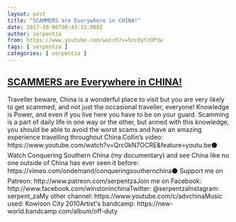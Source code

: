 ```yaml
---
layout: post
title: "SCAMMERS are Everywhere in CHINA!"
date: 2017-10-06T00:43:13.000Z
author: serpentza
from: https://www.youtube.com/watch?v=5ncOyYzOP3w
tags: [ serpentza ]
categories: [ serpentza ]
---
```

<!--1507250593000-->
[SCAMMERS are Everywhere in CHINA!](https://www.youtube.com/watch?v=5ncOyYzOP3w)
------

<div>
Traveller beware, China is a wonderful place to visit but you are very likely to get scammed, and not just the occasional traveller, everyone! Knowledge is Power, and even if you live here you have to be on your guard. Scamming is a part of daily life in one way or the other, but armed with this knowledge, you should be able to avoid the worst scams and have an amazing experience travelling throughout China.Collin’s video: https://www.youtube.com/watch?v=Qrc0kN7OCRE&feature=youtu.be⚫ Watch Conquering Southern China (my documentary) and see China like no one outside of China has ever seen it before: https://vimeo.com/ondemand/conqueringsouthernchina⚫ Support me on Patreon: http://www.patreon.com/serpentzaJoin me on Facebook: http://www.facebook.com/winstoninchinaTwitter: @serpentzaInstagram: serpent_zaMy other channel: https://www.youtube.com/c/advchinaMusic used: Kowloon City 2010Artist's bandcamp: https://new-world.bandcamp.com/album/off-duty
</div>
